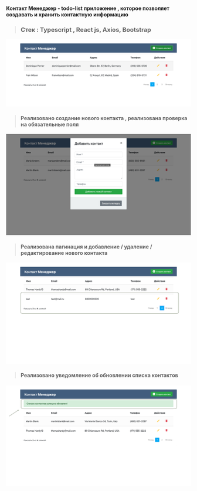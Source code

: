 #### Контакт Менеджер - todo-list приложение , которое позволяет создавать и хранить контактную информацию
>### Стек : Typescript , React js, Axios, Bootstrap

<img src="./shot.png" alt="">

> #### Реализовано создание нового контакта , реализована проверка на обязательные поля

<img src="./add-contact.png" alt="">

> #### Реализована пагинация и добавление / удаление / редактирование нового контакта

<img src="./pagination.png" alt="">

> #### Реализовано уведомление об обновлении списка контактов

<img src="./update.png" alt="">
